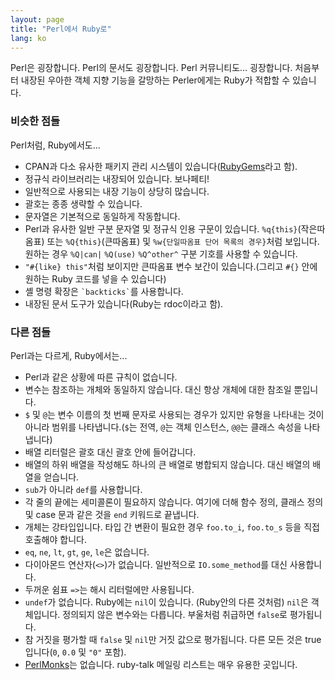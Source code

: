 ```yaml
---
layout: page
title: "Perl에서 Ruby로"
lang: ko
---
```


Perl은 굉장합니다. Perl의 문서도 굉장합니다. Perl 커뮤니티도… 굉장합니다.
처음부터 내장된 우아한 객체 지향 기능을 갈망하는 Perler에게는 Ruby가 적합할 수
있습니다.

### 비슷한 점들

Perl처럼, Ruby에서도...

* CPAN과 다소 유사한 패키지 관리 시스템이 있습니다([RubyGems][1]라고 함).
* 정규식 라이브러리는 내장되어 있습니다. 보나페티!
* 일반적으로 사용되는 내장 기능이 상당히 많습니다.
* 괄호는 종종 생략할 수 있습니다.
* 문자열은 기본적으로 동일하게 작동합니다.
* Perl과 유사한 일반 구분 문자열 및 정규식 인용 구문이 있습니다.
  `%q{this}`(작은따옴표) 또는 `%Q{this}`(큰따옴표) 및 `%w{단일따옴표 단어 목록의
  경우}`처럼 보입니다. 원하는 경우 `%Q|can|` `%Q(use)` `%Q^other^` 구분 기호를
  사용할 수 있습니다.
* `"#{like} this"`처럼 보이지만 큰따옴표 변수 보간이 있습니다.(그리고 `#{}` 안에
  원하는 Ruby 코드를 넣을 수 있습니다)
* 셸 명령 확장은 `` `backticks` ``를 사용합니다.
* 내장된 문서 도구가 있습니다(Ruby는 rdoc이라고 함).

### 다른 점들

Perl과는 다르게, Ruby에서는...

* Perl과 같은 상황에 따른 규칙이 없습니다.
* 변수는 참조하는 개체와 동일하지 않습니다. 대신 항상 개체에 대한 참조일
  뿐입니다.
* `$` 및 `@`는 변수 이름의 첫 번째 문자로 사용되는 경우가 있지만 유형을 나타내는
  것이 아니라 범위를 나타냅니다.(`$`는 전역, `@`는 객체 인스턴스, `@@`는 클래스
  속성을 나타냅니다)
* 배열 리터럴은 괄호 대신 괄호 안에 들어갑니다.
* 배열의 하위 배열을 작성해도 하나의 큰 배열로 병합되지 않습니다. 대신 배열의
  배열을 얻습니다.
* `sub`가 아니라 `def`를 사용합니다.
* 각 줄의 끝에는 세미콜론이 필요하지 않습니다. 여기에 더해 함수 정의, 클래스
  정의 및 case 문과 같은 것을 `end` 키워드로 끝냅니다.
* 개체는 강타입입니다. 타입 간 변환이 필요한 경우 `foo.to_i`, `foo.to_s` 등을
  직접 호출해야 합니다.
* `eq`, `ne`, `lt`, `gt`, `ge`, `le`은 없습니다.
* 다이아몬드 연산자(`<>`)가 없습니다.
  일반적으로 `IO.some_method`를 대신 사용합니다.
* 두꺼운 쉼표 `=>`는 해시 리터럴에만 사용됩니다.
* `undef`가 없습니다. Ruby에는 `nil`이 있습니다. (Ruby안의 다른 것처럼) `nil`은
  객체입니다. 정의되지 않은 변수와는 다릅니다. 부울처럼 취급하면 `false`로
  평가됩니다.
* 참 거짓을 평가할 때 `false` 및 `nil`만 거짓 값으로 평가됩니다. 다른 모든
  것은 true입니다(`0`, `0.0` 및 `"0"` 포함).
* [PerlMonks][2]는 없습니다. ruby-talk 메일링 리스트는 매우 유용한 곳입니다.



[1]: http://guides.rubygems.org
[2]: http://www.perlmonks.org/
